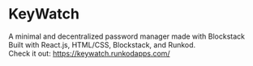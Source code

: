 # KeyWatch
A minimal and decentralized password manager made with Blockstack<br>
Built with React.js, HTML/CSS, Blockstack, and Runkod.<br>
Check it out: https://keywatch.runkodapps.com/
